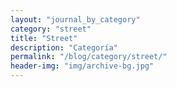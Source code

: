 ```yaml
---
layout: "journal_by_category"
category: "street"
title: "Street"
description: "Categoría"
permalink: "/blog/category/street/"
header-img: "img/archive-bg.jpg"
---
```

